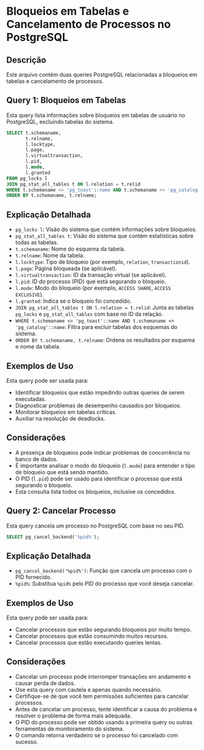 # Bloqueios em Tabelas e Cancelamento de Processos no PostgreSQL

## Descrição

Este arquivo contém duas queries PostgreSQL relacionadas a bloqueios em tabelas e cancelamento de processos.

## Query 1: Bloqueios em Tabelas

Esta query lista informações sobre bloqueios em tabelas de usuário no PostgreSQL, excluindo tabelas do sistema.

```sql
SELECT t.schemaname,
       t.relname,
       l.locktype,
       l.page,
       l.virtualtransaction,
       l.pid,
       l.mode,
       l.granted
FROM pg_locks l
JOIN pg_stat_all_tables t ON l.relation = t.relid
WHERE t.schemaname <> 'pg_toast'::name AND t.schemaname <> 'pg_catalog'::name
ORDER BY t.schemaname, t.relname;
```

## Explicação Detalhada

* `pg_locks l`: Visão do sistema que contém informações sobre bloqueios.
* `pg_stat_all_tables t`: Visão do sistema que contém estatísticas sobre todas as tabelas.
* `t.schemaname`: Nome do esquema da tabela.
* `t.relname`: Nome da tabela.
* `l.locktype`: Tipo de bloqueio (por exemplo, `relation`, `transactionid`).
* `l.page`: Página bloqueada (se aplicável).
* `l.virtualtransaction`: ID da transação virtual (se aplicável).
* `l.pid`: ID do processo (PID) que está segurando o bloqueio.
* `l.mode`: Modo do bloqueio (por exemplo, `ACCESS SHARE`, `ACCESS EXCLUSIVE`).
* `l.granted`: Indica se o bloqueio foi concedido.
* `JOIN pg_stat_all_tables t ON l.relation = t.relid`: Junta as tabelas `pg_locks` e `pg_stat_all_tables` com base no ID da relação.
* `WHERE t.schemaname <> 'pg_toast'::name AND t.schemaname <> 'pg_catalog'::name`: Filtra para excluir tabelas dos esquemas do sistema.
* `ORDER BY t.schemaname, t.relname`: Ordena os resultados por esquema e nome da tabela.

## Exemplos de Uso

Esta query pode ser usada para:

* Identificar bloqueios que estão impedindo outras queries de serem executadas.
* Diagnosticar problemas de desempenho causados por bloqueios.
* Monitorar bloqueios em tabelas críticas.
* Auxiliar na resolução de deadlocks.

## Considerações

* A presença de bloqueios pode indicar problemas de concorrência no banco de dados.
* É importante analisar o modo do bloqueio (`l.mode`) para entender o tipo de bloqueio que está sendo mantido.
* O PID (`l.pid`) pode ser usado para identificar o processo que está segurando o bloqueio.
* Esta consulta lista todos os bloqueios, inclusive os concedidos.

## Query 2: Cancelar Processo

Esta query cancela um processo no PostgreSQL com base no seu PID.

```sql
SELECT pg_cancel_backend('%pid%');
```

## Explicação Detalhada

* `pg_cancel_backend('%pid%')`: Função que cancela um processo com o PID fornecido.
* `%pid%`: Substitua `%pid%` pelo PID do processo que você deseja cancelar.

## Exemplos de Uso

Esta query pode ser usada para:

* Cancelar processos que estão segurando bloqueios por muito tempo.
* Cancelar processos que estão consumindo muitos recursos.
* Cancelar processos que estão executando queries lentas.

## Considerações

* Cancelar um processo pode interromper transações em andamento e causar perda de dados.
* Use esta query com cautela e apenas quando necessário.
* Certifique-se de que você tem permissões suficientes para cancelar processos.
* Antes de cancelar um processo, tente identificar a causa do problema e resolver o problema de forma mais adequada.
* O PID do processo pode ser obtido usando a primeira query ou outras ferramentas de monitoramento do sistema.
* O comando retorna verdadeiro se o processo foi cancelado com sucesso.
